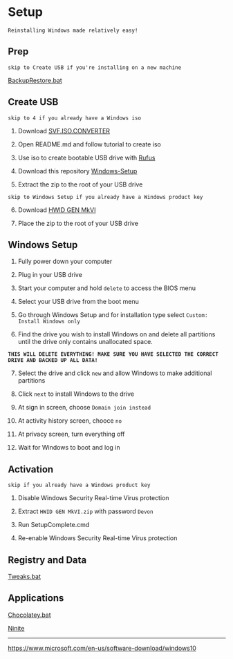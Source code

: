 # Setup

`Reinstalling Windows made relatively easy!`

## Prep

`skip to Create USB if you're installing on a new machine`

[BackupRestore.bat](Data/BackupRestore.bat)

## Create USB

`skip to 4 if you already have a Windows iso`

1. Download [SVF.ISO.CONVERTER](https://gitlab.com/s1ave77/SVF.ISO.CONVERTER/-/archive/master/SVF.ISO.CONVERTER-master.zip)

2. Open README.md and follow tutorial to create iso

3. Use iso to create bootable USB drive with [Rufus](https://github.com/pbatard/rufus/releases/download/v3.4/rufus-3.4.exe)

4. Download this repository [Windows-Setup](https://github.com/DevonHess/Windows-Setup/archive/master.zip)

5. Extract the zip to the root of your USB drive

`skip to Windows Setup if you already have a Windows product key`

6. Download [HWID GEN MkVI](https://mega.nz/#!bbRBGCCC!NoFCxrcGOB6uDaX81emDC4Y3yQ0dIFYweIKIP4K7D4Q)

7. Place the zip to the root of your USB drive

## Windows Setup

1. Fully power down your computer

2. Plug in your USB drive

3. Start your computer and hold `delete` to access the BIOS menu

4. Select your USB drive from the boot menu

5. Go through Windows Setup and for installation type select `Custom: Install Windows only`

6. Find the drive you wish to install Windows on and delete all partitions until the drive only contains unallocated space.

**`THIS WILL DELETE EVERYTHING! MAKE SURE YOU HAVE SELECTED THE CORRECT DRIVE AND BACKED UP ALL DATA!`**

7. Select the drive and click `new` and allow Windows to make additional partitions

8. Click `next` to install Windows to the drive

9. At sign in screen, choose `Domain join instead`

10. At activity history screen, chooce `no`

11. At privacy screen, turn everything off

12. Wait for Windows to boot and log in

## Activation

`skip if you already have a Windows product key`

1. Disable Windows Security Real-time Virus protection

2. Extract `HWID GEN MkVI.zip` with password `Devon`

3. Run SetupComplete.cmd

4. Re-enable Windows Security Real-time Virus protection

## Registry and Data

[Tweaks.bat](Tweaks.bat)

## Applications

[Chocolatey.bat](Chocolatey.bat)

[Ninite](https://ninite.com/?select=7zip-chrome-irfanview-libreoffice-sumatrapdf-vlc)

---

https://www.microsoft.com/en-us/software-download/windows10
